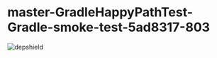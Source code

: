 # master-GradleHappyPathTest-Gradle-smoke-test-5ad8317-803

![depshield](https://ci.dev.depshield.sonatype.org/badges/depshield-ci/master-GradleHappyPathTest-Gradle-smoke-test-5ad8317-803/depshield.svg)